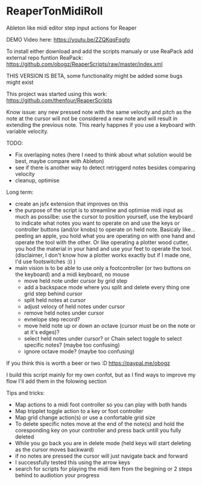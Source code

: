 # ReaperTonMidiRoll
Ableton like midi editor step input actions for Reaper

DEMO Video here: 
https://youtu.be/ZZQKqqFqgfo

To install either download and add the scripts manualy or use ReaPack add external repo funtion 
ReaPack: https://github.com/obogz/ReaperScripts/raw/master/index.xml

THIS VERSION IS BETA, some functionality might be added some bugs might exist

This project was started using this work: https://github.com/thenfour/ReaperScripts

Know issue: any new pressed note with the same velocity and pitch as the note at the cursor will not be considered a new note and will result in extending the previous note. This rearly happnes if you use a keyboard with variable velocity.

TODO: 
- Fix overlaping notes (here I need to think about what solution would be best, maybe compare with Ableton)
- see if there is another way to detect retriggerd notes besides comparing velocity
- cleanup, optimise

Long term:
- create an jsfx extension that improves on this
- the purpose of the script is to streamline and optimise midi input as much as possilbe: use the cursor to position yourself, use the keyboard to indicate what notes you want to operate on and use the keys or controller buttons (and/or knobs) to operate on held note. Basicaly like... peeling an apple, you hold what you are operating on with one hand and operate the tool with the other. Or like operating a plotter wood cutter, you hod the material in your hand and use your feet to operate the tool. (disclaimer, I don't know how a plotter works exactly but if I made one, I'd use footswitches :)) )
- main vision is to be able to use only a footcontroller (or two buttons on the keyboard) and a midi keyboard, no mouse
  + move held note under cursor by grid step
  + add a backspace mode where you split and delete every thing one grid step behind cursor
  + split held notes at cursor
  + adjust velocy of held notes under cursor
  + remove held notes under cursor
  + evnelope step record?
  + move held note up or down an octave (cursor must be on the note or at it's edges)?
  + select held notes under cursor? or Chain select toggle to select specific notes? (maybe too confusing)
  + ignore octave mode? (maybe too confusing)

If you think this is worth a beer or two :D
https://paypal.me/obogz

I build this script mainly for my own confot, but as I find ways to improve my flow I'll add them in the folowing section

Tips and tricks:
- Map actions to a midi foot controller so you can play with both hands
- Map tripplet toggle action to a key or foot controller
- Map grid change action(s) or use a confortable grid size
- To delete specific notes move at the end of the note(s) and hold the coresponding key on your controller and press back untill you fully deleted
- While you go back you are in delete mode (held keys will start deleting as the cursor moves backward)
- if no notes are pressed the cursor will just navigate back and forward
- I successfully tested this using the arrow keys
- search for scripts for playing the midi item from the begining or 2 steps behind to audiotion your progress

